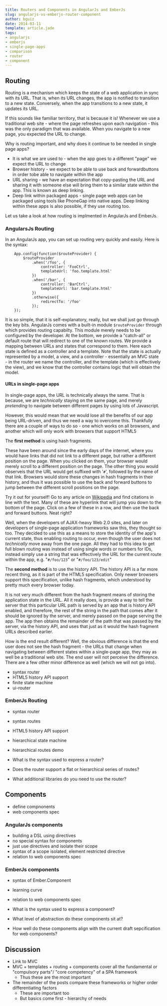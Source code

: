 ```yaml
---
title: Routers and Components in AngularJs and EmberJs
slug: angularjs-vs-emberjs-router-component
author: bguiz
date: 2014-03-11
template: article.jade
tags:
- angularjs
- emberjs
- single-page-apps
- comparison
- router
- component
---
```


## Routing

Routing is a mechanism which keeps the state of a web application in sync with its URL.
That is, when its URL changes, the app is notified to transition to a new state.
Conversely, when the app transitions to a new state, it updates its URL.

If this sounds like familiar territory, that is because it is!
Whenever we use a traditional web site -
where the page refreshes upon each navigation -
this was the only paradigm that was available.
When you navigate to a new page, you expected the URL to change.

Why is routing important, and why does it continue to be needed in single page apps?

- It is what we are used to - when the app goes to a different "page" we expect the URL to change
- Browser history - we expect to be able to use back and forwardbuttons in order tobe able to navigate within the app
- URL sharing - we have an expectation that copy-pasting the URL and sharing it with someone else will bring them to a similar state within the app. This is known as deep linking.
- Deep link within packaged apps - single page web apps can be packaged using tools like PhoneGap into native apps. Deep linking within these apps is also possible, if they use routing too.

Let us take a look at how routing is implmented in AngularJs and EmberJs.

### AngularsJs Routing

In an AngularJs app, you can set up routing very quickly and easily. Here is the syntax:

		App.config(function($routeProvider) {
			$routeProvider
				.when('/foo', {
					controller: 'FooCtrl',
					templateUrl: 'foo.template.html'
				})
				.when('/bar', {
					controller: 'BarCtrl',
					templateUrl: 'bar.template.html'
				})
				.otherwise({
					redirectTo: '/foo'
				});
		});

It is so simple, that it is self-explanatory, really, but we shall just go through the key bits.
AngularJs comes with a built-in module `$routeProvider` through which provides routing capabilty.
This module merely needs to be configured by the developer.
At the bottom, we provide a "catch-all" or default route that will redirect to one of the known routes.
We provide a mapping between URLs and states that correspond to them.
Here each state is defined as a controller and a template.
Note that the state is actually represented by a model, a view, and a controller - 
essentially an MVC state -
in the router we name the controller,
and the template (which is effectively the view),
and we know that the controller contains logic that will obtain the model.

#### URLs in single-page apps

In single-page apps, the URL is technically always the same.
That is because, we are *technically* staying on the same page,
and merely *pretending* to navigate between different pages by using lots of Javascript.

However, this would mean that we would lose all the benefits of our app being URL-driven,
and thus we need a way to overcome this.
Thankfully there are a couple of ways to do so -
one which works on all browsers,
and another which will only work with browsers that support HTML5

The **first method** is using hash fragments.

These have been around since the early days of the internet,
where you would have links that did not link to a different page, 
but rather a different position on the page.
When you clicked on them, your browser would merely scroll to a different position on the page.
The other thing you would observeis that the URL would get suffixed with '`#`', followed by the name of that link.
Browsers would store these changes in hash fragments in their history,
and thus it was possible to use the back and forward buttons to jump between the different scroll positions on the page.

Try it out for yourself!
Go to any article on [Wikipedia](http://en.wikipedia.org) and find citations in line with the text.
Many of these are hyperlink that will jump you down to the bottom of the page.
Click on a few of these in a row, and then use the back and forward buttons.
Neat right?

Well, when the developers of AJAX-heavy Web 2.0 sites,
and later on developers of single-page application frameworks saw this,
they thought so too.
They decided to use this as a means to store the identity of the app's current state,
thus enabling routing to occur, even though the user does not *technically* move away from the one page.
All they had to this idea to get full blown routing was instead of using single words or numbers for IDs,
instead simply use a string that was effectively the URL for the current route within the app,
e.g. "`#/foo/123`" or "`#/foo/123/edit`"

The **second method** is to use the history API.
The history API is a far more recent thing,
as it is part of the HTML5 specification.
Only newer browsers support this specification,
unlike hash fragments, which understood by pretty much every browser today.

It is not very much different from the hash fragment means of storing the application state in the URL.
All it really does, is provide a way to tell the server that this particular URL path is served by an app that is history API enabled,
and therefore, the rest of the string in the path that comes after it should be ignored by the server,
and merely passed on the page serving the app.
The app then obtains the remainder of the path that was passed by the server,
via the history API, and uses that just as it would the hash fragment URLs described earlier.

How is the end result different?
Well, the obvious difference is that the end user does not see the hash fragment -
the URLs that change when navigating between different states within a single-page app, 
they may as well be a traditional web site.
The end user will not perceive the difference.
There are a few other minor difference as well (which we will not go into).

- syntax router
- HTML5 history API support
- finite state machine
- ui-router

### EmberJs Routing

- syntax router
- syntax routes
- HTML5 history API support
- hierarchical state machine
- hierarchical routes demo

- What is the syntax used to express a router?
- Does the router support a flat or hierarchical series of routes?
- What additional libraries do you need to use the router?

## Components

- define compnonents
- web components spec

### AngularJs components

- building a DSL using directives
- no special syntax for components
- just use directives and isolate their scope
- syntax of a scope isolated, element restricted directive
- relation to web components spec

### EmberJs components

- syntax of Ember.Component
- learning curve
- relation to web components spec

- What is the syntax used to express a component?
- What level of abstraction do these components sit at?
- How well do these components align with the current draft sepcification for web components?

## Discussion

- Link to MVC
- MVC + templates + routing + components cover all the fundamental or "compulsory parts"/ "core competency" of a SPA framework
	- Thus these are the most important
- The remainder of the posts compare these frameworks or higher order differentiating factors
	- These are important too
	- But basics come first - hierarchy of needs
